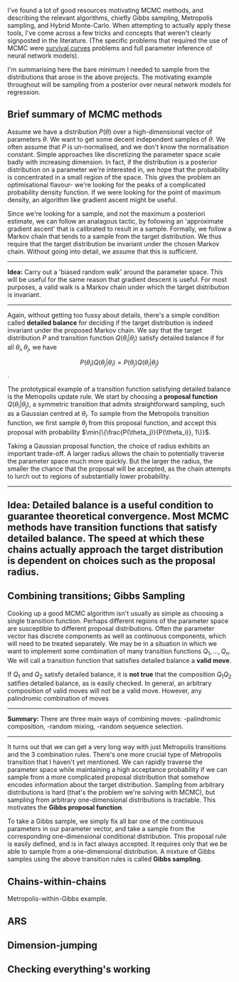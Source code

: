 <script type="text/x-mathjax-config"> MathJax.Hub.Config({ tex2jax: { inlineMath: [['$','$'], ['\\(','\\)']], processEscapes: true } }); </script> <script src="https://cdnjs.cloudflare.com/ajax/libs/mathjax/2.7.0/MathJax.js?config=TeX-AMS-MML_HTMLorMML" type="text/javascript"></script>

I've found a lot of good resources motivating MCMC methods, and describing the relevant algorithms, chiefly Gibbs sampling, Metropolis sampling, and Hybrid Monte-Carlo. When attempting to actually apply these tools, I've come across a few tricks and concepts that weren't clearly signposted in the literature. (The specific problems that required the use of MCMC were [survival curves](https://hilbert-spaess.github.io/STATS-survival-curves/) problems and full parameter inference of neural network models).

I'm summarising here the bare minimum I needed to sample from the distributions that arose in the above projects. The motivating example throughout will be sampling from a posterior over neural network models for regression.

## Brief summary of MCMC methods

Assume we have a distribution $P(\theta)$ over a high-dimensional vector of parameters $\theta$. We want to get some decent independent samples of $\theta$. We often assume that $P$ is un-normalised, and we don't know the normalisation constant. Simple approaches like discretizing the parameter space scale badly with increasing dimension. In fact, if the distribution is a posterior distribution on a parameter we're interested in, we hope that the probability is concentrated in a small region of the space. This gives the problem an optimisational flavour- we're looking for the peaks of a complicated probability density function. If we were looking for the point of maximum density, an algorithm like gradient ascent might be useful.

Since we're looking for a sample, and not the maximum a posteriori estimate, we can follow an analagous tactic, by following an 'approximate gradient ascent' that is calibrated to result in a sample. Formally, we follow a Markov chain that tends to a sample from the target distribution. We thus require that the target distribution be invariant under the chosen Markov chain. Without going into detail, we assume that this is sufficient.


----

**Idea:** Carry out a 'biased random walk' around the parameter space. This will be useful for the same reason that gradient descent is useful. For most purposes, a valid walk is a Markov chain under which the target distribution is invariant.

----

Again, without getting too fussy about details, there's a simple condition called **detailed balance** for deciding if the target distribution is indeed invariant under the proposed Markov chain. We say that the target distribution $P$ and transition function $Q(\theta_i \vert \theta_j)$ satisfy detailed balance if for all $\theta_i, \theta_j$, we have 

$$P(\theta_i) Q(\theta_j \vert \theta_i) = P(\theta_j) Q(\theta_i \vert \theta_j)$$.

The prototypical example of a transition function satisfying detailed balance is the Metropolis update rule. We start by choosing a **proposal function** $Q(\theta_i \vert \theta_j)$, a symmetric transition that admits straightforward sampling, such as a Gaussian centred at $\theta_i$. To sample from the Metropolis transition function, we first sample $\theta_j$ from this proposal function, and accept this proposal with probability $\min{\{\frac{P(\theta_j)}{P(\theta_i)}, 1\}}$. 

Taking a Gaussian proposal function, the choice of radius exhibits an important trade-off. A larger radius allows the chain to potentially traverse the parameter space much more quickly. But the larger the radius, the smaller the chance that the proposal will be accepted, as the chain attempts to lurch out to regions of substantially lower probability. 

---
**Idea:** Detailed balance is a useful condition to guarantee theoretical convergence. Most MCMC methods have transition functions that satisfy detailed balance. The speed at which these chains actually approach the target distribution is dependent on choices such as the proposal radius.
---

## Combining transitions; Gibbs Sampling

Cooking up a good MCMC algorithm isn't usually as simple as choosing a single transition function. Perhaps different regions of the parameter space are susceptible to different proposal distributions. Often the parameter vector has discrete components as well as continuous components, which will need to be treated separately. We may be in a situation in which we want to implement some combination of many transition functions $Q_1, ..., Q_n$. We will call a transition function that satisfies detailed balance a **valid move**.

If $Q_1$ and $Q_2$ satisfy detailed balance, it is **not true** that the composition $Q_1 Q_2$ satifies detailed balance, as is easily checked. In general, an arbitrary composition of valid moves will not be a valid move. However, any palindromic combination of moves 

---
**Summary:** There are three main ways of combining moves: -palindromic composition, -random mixing, -random sequence selection.

---

It turns out that we can get a very long way with just Metropolis transitions and the 3 combination rules. There's one more crucial type of Metropolis transition that I haven't yet mentioned. We can rapidly traverse the parameter space while maintaining a high acceptance probability if we can sample from a more complicated proposal distribution that somehow encodes information about the target distribution. Sampling from arbitrary distributions is hard (that's the problem we're solving with MCMC), but sampling from arbitrary one-dimensional distributions is tractable. This motivates the **Gibbs proposal function**.

To take a Gibbs sample, we simply fix  all bar one of the continuous parameters in our parameter vector, and take a sample from the corresponding one-dimensional conditional distribution. This proposal rule is easily defined, and is in fact always accepted. It requires only that we be able to sample from a one-dimensional distribution. A mixture of Gibbs samples using the above transition rules is called **Gibbs sampling**.

## Chains-within-chains

Metropolis-within-Gibbs example.

## ARS

## Dimension-jumping

## Checking everything's working
